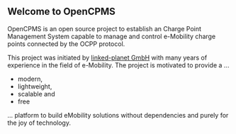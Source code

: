 ## Welcome to OpenCPMS

OpenCPMS is an open source project to establish an Charge Point Management System capable to manage and control 
e-Mobility charge points connected by the OCPP protocol.

This project was initiated by <a href="https://www.linked-planet.com">linked-planet GmbH</a> 
with many years of experience in the field of e-Mobility. The project is motivated to provide a ...
- modern,
- lightweight,
- scalable and
- free

... platform to build eMobility solutions without dependencies and purely for the joy of technology.

